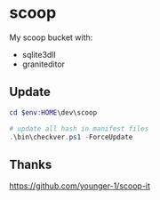 # scoop
My scoop bucket with:
* sqlite3dll
* graniteditor

## Update

```ps1
cd $env:HOME\dev\scoop

# update all hash in manifest files
.\bin\checkver.ps1 -ForceUpdate
```

## Thanks 

https://github.com/younger-1/scoop-it
